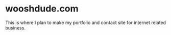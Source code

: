 # wooshdude.com
This is where I plan to make my portfolio and contact site for internet related business.
